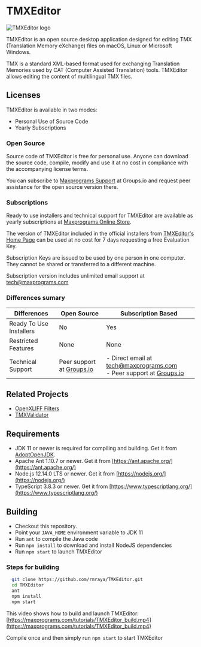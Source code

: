 # TMXEditor

![TMXEditor logo](https://www.maxprograms.com/images/tmxeditor_s.png)

TMXEditor is an open source desktop application designed for editing TMX (Translation Memory eXchange) files on macOS, Linux or Microsoft Windows.

TMX is a standard XML-based format used for exchanging Translation Memories used by CAT (Computer Assisted Translation) tools. TMXEditor allows editing the content of multilingual TMX files.

## Licenses

TMXEditor is available in two modes:

- Personal Use of Source Code
- Yearly Subscriptions

### Open Source

Source code of TMXEditor is free for personal use. Anyone can download the source code, compile, modify and use it at no cost in compliance with the accompanying license terms.

You can subscribe to [Maxprograms Support](https://groups.io/g/maxprograms/) at Groups.io and request peer assistance for the open source version there.

### Subscriptions

Ready to use installers and technical support for TMXEditor are available as yearly subscriptions at [Maxprograms Online Store](https://www.maxprograms.com/store/buy.html).

The version of TMXEditor included in the official installers from [TMXEditor's Home Page](https://www.maxprograms.com/products/tmxeditor.html) can be used at no cost for 7 days requesting a free Evaluation Key.

Subscription Keys are issued to be used by one person in one computer. They cannot be shared or transferred to a different machine.

Subscription version includes unlimited email support at tech@maxprograms.com

### Differences sumary
Differences | Open Source | Subscription Based
-|----------- | -------------
Ready To Use Installers| No | Yes
Restricted Features | None | None
Technical Support |  Peer support at  [Groups.io](https://groups.io/g/maxprograms/)| - Direct email at tech@maxprograms.com  <br> - Peer support at [Groups.io](https://groups.io/g/maxprograms/)

## Related Projects

- [OpenXLIFF Filters](https://github.com/rmraya/OpenXLIFF)
- [TMXValidator](https://github.com/rmraya/TMXValidator)

## Requirements

- JDK 11 or newer is required for compiling and building. Get it from [AdoptOpenJDK](https://adoptopenjdk.net/).
- Apache Ant 1.10.7 or newer. Get it from [https://ant.apache.org/](https://ant.apache.org/)
- Node.js 12.14.0 LTS or newer. Get it from [https://nodejs.org/](https://nodejs.org/)
- TypeScript 3.8.3 or newer. Get it from [https://www.typescriptlang.org/](https://www.typescriptlang.org/)

## Building

- Checkout this repository.
- Point your `JAVA_HOME` environment variable to JDK 11
- Run `ant` to compile the Java code
- Run `npm install` to download and install NodeJS dependencies
- Run `npm start` to launch TMXEditor

### Steps for building

``` bash
  git clone https://github.com/rmraya/TMXEditor.git
  cd TMXEditor
  ant
  npm install
  npm start
```

This video shows how to build and launch TMXEditor: [https://maxprograms.com/tutorials/TMXEditor_build.mp4](https://maxprograms.com/tutorials/TMXEditor_build.mp4)

Compile once and then simply run `npm start` to start TMXEditor
